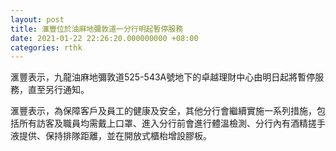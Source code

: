 ```yaml
---
layout: post
title: 滙豐位於油麻地彌敦道一分行明起暫停服務
date: 2021-01-22 22:26:20.000000000 +08:00
categories: rthk
---
```


滙豐表示，九龍油麻地彌敦道525-543A號地下的卓越理財中心由明日起將暫停服務，直至另行通知。

滙豐表示，為保障客戶及員工的健康及安全，其他分行會繼續實施一系列措施，包括所有訪客及職員均需戴上口罩、進入分行前會進行體溫檢測、分行內有酒精搓手液提供、保持排隊距離，並在開放式櫃枱增設膠板。
